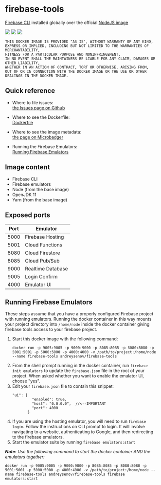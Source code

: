 # firebase-tools

[Firebase CLI](https://www.npmjs.com/package/firebase-tools) installed globally over the official [NodeJS image](https://hub.docker.com/_/node)

[url]: https://microbadger.com/images/andreysenov/firebase-tools

[![](https://images.microbadger.com/badges/version/andreysenov/firebase-tools.svg)][url]
[![](https://images.microbadger.com/badges/image/andreysenov/firebase-tools.svg)][url]
[![](https://images.microbadger.com/badges/commit/andreysenov/firebase-tools.svg)][url]

```
THIS DOCKER IMAGE IS PROVIDED "AS IS", WITHOUT WARRANTY OF ANY KIND,
EXPRESS OR IMPLIED, INCLUDING BUT NOT LIMITED TO THE WARRANTIES OF MERCHANTABILITY,
FITNESS FOR A PARTICULAR PURPOSE AND NONINFRINGEMENT.
IN NO EVENT SHALL THE MAINTAINERS BE LIABLE FOR ANY CLAIM, DAMAGES OR OTHER LIABILITY,
WHETHER IN AN ACTION OF CONTRACT, TORT OR OTHERWISE, ARISING FROM,
OUT OF OR IN CONNECTION WITH THE DOCKER IMAGE OR THE USE OR OTHER DEALINGS IN THE DOCKER IMAGE.
```

## Quick reference

* Where to file issues:<br>
[the Issues page on Github](https://github.com/AndreySenov/firebase-tools-docker/issues)

* Where to see the Dockerfile:<br>
[Dockerfile](https://github.com/AndreySenov/firebase-tools-docker/blob/master/Dockerfile)

* Where to see the image metadata:<br>
[the page on Microbadger][url]

* Running the Firebase Emulators:<br>
[Running Firebase Emulators](https://github.com/AndreySenov/firebase-tools-docker#running-firebase-emulators)

## Image content

* Firebase CLI
* Firebase emulators
* Node (from the base image)
* OpenJDK 11
* Yarn (from the base image)

## Exposed ports

| Port | Emulator          |
| ---- | ----------------- |
| 5000 | Firebase Hosting  |
| 5001 | Cloud Functions   |
| 8080 | Cloud Firestore   |
| 8085 | Cloud Pub/Sub     |
| 9000 | Realtime Database |
| 9005 | Login Confirm     |
| 4000 | Emulator UI       |

## Running Firebase Emulators
These steps assume that you have a properly configured Firebase project with running emulators.  Running the docker container in this way mounts your project directory into `/home/node` inside the docker container giving firebase tools access to your firebase project.

1. Start this docker image with the following command:
    ```
    docker run -p 9005:9005 -p 9000:9000 -p 8085:8085 -p 8080:8080 -p 5001:5001 -p 5000:5000 -p 4000:4000 -v /path/to/project:/home/node --name firebase-tools andreysenov/firebase-tools
    ```
1. From the shell prompt running in the docker container, run `firebase init emulators` to update the `firebase.json` file in the root of your project. When asked whether you want to enable the emulator UI, choose "yes".
1. Edit your `firebase.json` file to contain this snippet:
    ```
   "ui": {
             "enabled": true,
             "host": "0.0.0.0",  //<--IMPORTANT
             "port": 4000
           }
   ```
1. If you are using the hosting emulator, you will need to run `firebase login`.  Follow the instructions on CLI prompt to login.  It will involve navigating to a website, authenticating to Google, and then redirecting to the firebase emulators.
1. Start the emulator suite by running `firebase emulators:start`

_**Note:** Use the following command to start the docker container AND the emulators together:_
```
docker run -p 9005:9005 -p 9000:9000 -p 8085:8085 -p 8080:8080 -p 5001:5001 -p 5000:5000 -p 4000:4000 -v /path/to/project:/home/node --name firebase-tools andreysenov/firebase-tools firebase emulators:start
```
